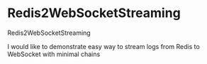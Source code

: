 # Redis2WebSocketStreaming
Redis2WebSocketStreaming

I would like to demonstrate easy way to stream logs from Redis to WebSocket with minimal chains
